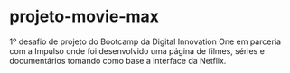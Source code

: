 # projeto-movie-max
1º desafio de projeto do Bootcamp da Digital Innovation One em parceria com a Impulso onde foi desenvolvido uma página de filmes, séries e documentários tomando como base a interface da Netflix.
